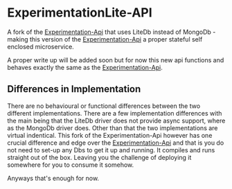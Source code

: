 # ExperimentationLite-API
A fork of the [Experimentation-Api](https://github.com/iby-dev/Experimentation-API) that uses LiteDb instead of MongoDb - making this version of the [Experimentation-Api](https://github.com/iby-dev/Experimentation-API) a proper stateful self enclosed microservice. 

A proper write up will be added soon but for now this new api functions and behaves exactly the same as the [Experimentation-Api](https://github.com/iby-dev/Experimentation-API). 

## Differences in Implementation
There are no behavioural or functional differences between the two different implementations. There are a few implementation differences with the main being that the LiteDb driver does not provide async support, where as the MongoDb driver does. Other than that the two implementations are virtual indentical. This fork of the Experimentation-Api however has one crucial difference and edge over the [Experimentation-Api](https://github.com/iby-dev/Experimentation-API) and that is you do not need to set-up any Dbs to get it up and running. It compiles and runs straight out of the box. Leaving you the challenge of deploying it somewhere for you to consume it somehow.

Anyways that's enough for now.
